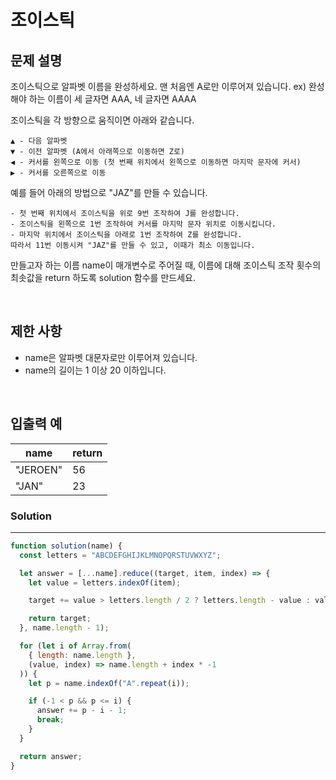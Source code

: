 # 조이스틱

## 문제 설명

조이스틱으로 알파벳 이름을 완성하세요. 맨 처음엔 A로만 이루어져 있습니다.
ex) 완성해야 하는 이름이 세 글자면 AAA, 네 글자면 AAAA

조이스틱을 각 방향으로 움직이면 아래와 같습니다.

```
▲ - 다음 알파벳
▼ - 이전 알파벳 (A에서 아래쪽으로 이동하면 Z로)
◀ - 커서를 왼쪽으로 이동 (첫 번째 위치에서 왼쪽으로 이동하면 마지막 문자에 커서)
▶ - 커서를 오른쪽으로 이동
```

예를 들어 아래의 방법으로 "JAZ"를 만들 수 있습니다.

```
- 첫 번째 위치에서 조이스틱을 위로 9번 조작하여 J를 완성합니다.
- 조이스틱을 왼쪽으로 1번 조작하여 커서를 마지막 문자 위치로 이동시킵니다.
- 마지막 위치에서 조이스틱을 아래로 1번 조작하여 Z를 완성합니다.
따라서 11번 이동시켜 "JAZ"를 만들 수 있고, 이때가 최소 이동입니다.
```

만들고자 하는 이름 name이 매개변수로 주어질 때, 이름에 대해 조이스틱 조작 횟수의 최솟값을 return 하도록 solution 함수를 만드세요.

<br/>

## 제한 사항

- name은 알파벳 대문자로만 이루어져 있습니다.
- name의 길이는 1 이상 20 이하입니다.

<br/>

## 입출력 예

| name     | return |
| -------- | ------ |
| "JEROEN" | 56     |
| "JAN"    | 23     |

### Solution

---

```javascript
function solution(name) {
  const letters = "ABCDEFGHIJKLMNOPQRSTUVWXYZ";

  let answer = [...name].reduce((target, item, index) => {
    let value = letters.indexOf(item);

    target += value > letters.length / 2 ? letters.length - value : value;

    return target;
  }, name.length - 1);

  for (let i of Array.from(
    { length: name.length },
    (value, index) => name.length + index * -1
  )) {
    let p = name.indexOf("A".repeat(i));

    if (-1 < p && p <= i) {
      answer += p - i - 1;
      break;
    }
  }

  return answer;
}
```
